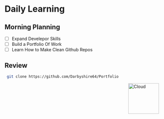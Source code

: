# Daily Learning
## Morning Planning
 - [ ] Expand Develepor Skills
 - [ ] Build a Portfolio Of Work
 - [ ] Learn How to Make Clean Github Repos
## Review
```bash
 git clone https://github.com/Darbyshire64/Portfolio
```
<img alt="Cloud" src="https://octodex.github.com/images/cloud.jpg" width="100" align="right">
